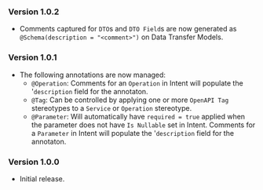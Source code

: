 ﻿### Version 1.0.2

- Comments captured for `DTO`s and `DTO Field`s are now generated as `@Schema(description = "<comment>")` on Data Transfer Models.

### Version 1.0.1

- The following annotations are now managed:
    - `@Operation`: Comments for an `Operation` in Intent will populate the '`description` field for the annotaton.
    - `@Tag`: Can be controlled by applying one or more `OpenAPI Tag` stereotypes to a `Service` or `Operation` stereotype.
    - `@Parameter`: Will automatically have `required = true` applied when the parameter does not have `Is Nullable` set in Intent. Comments for a `Parameter` in Intent will populate the '`description` field for the annotaton.

### Version 1.0.0

- Initial release.
